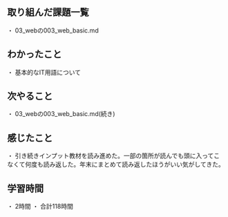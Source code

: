 ## 取り組んだ課題一覧
・ 03_webの003_web_basic.md
## わかったこと
・ 基本的なIT用語について
## 次やること
・ 03_webの003_web_basic.md(続き)
## 感じたこと
・ 引き続きインプット教材を読み進めた。一部の箇所が読んでも頭に入ってこなくて何度も読み返した。年末にまとめて読み返したほうがいい気がしてきた。
## 学習時間
・ 2時間
・ 合計118時間
